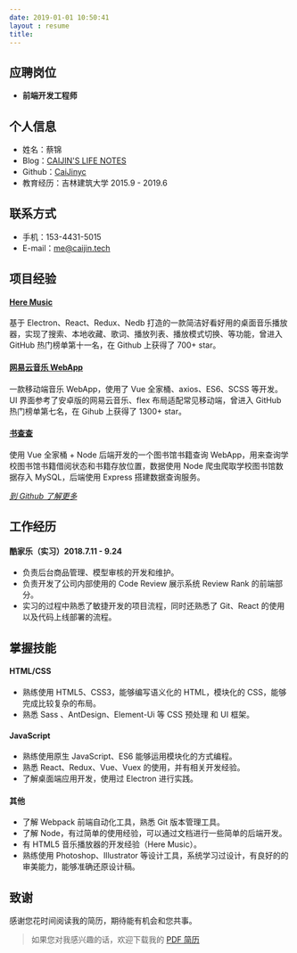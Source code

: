 ```yaml
---
date: 2019-01-01 10:50:41
layout : resume
title:  
---
```

##  应聘岗位

- **前端开发工程师**

## 个人信息

- 姓名：蔡锦
- Blog：[CAIJIN'S LIFE NOTES](https://caijin.tech/blog/)
- Github：[CaiJinyc](https://github.com/caijinyc)
- 教育经历：吉林建筑大学 2015.9 - 2019.6

## 联系方式

- 手机：153-4431-5015
- E-mail：me@caijin.tech

## 项目经验

#### [Here Music](https://github.com/caijinyc/here)

基于 Electron、React、Redux、Nedb 打造的一款简洁好看好用的桌面音乐播放器，实现了搜索、本地收藏、歌词、播放列表、播放模式切换、等功能，曾进入GitHub 热门榜单第十一名，在 Github 上获得了 700+ star。

#### [网易云音乐 WebApp](https://github.com/caijinyc/vue-music-webapp)

一款移动端音乐 WebApp，使用了 Vue 全家桶、axios、ES6、SCSS 等开发。UI 界面参考了安卓版的网易云音乐、flex 布局适配常见移动端，曾进入 GitHub 热门榜单第七名，在 Gihub 上获得了 1300+ star。

#### [书查查](https://github.com/caijinyc/library-book-search)

使用 Vue 全家桶 + Node 后端开发的一个图书馆书籍查询 WebApp，用来查询学校图书馆书籍借阅状态和书籍存放位置，数据使用 Node 爬虫爬取学校图书馆数据存入 MySQL，后端使用 Express 搭建数据查询服务。

*[到 Github 了解更多](https://github.com/caijinyc)*

## 工作经历

#### 酷家乐（实习）2018.7.11 - 9.24

- 负责后台商品管理、模型审核的开发和维护。 
- 负责开发了公司内部使用的 Code Review 展示系统 Review Rank 的前端部分。
- 实习的过程中熟悉了敏捷开发的项目流程，同时还熟悉了 Git、React 的使用以及代码上线部署的流程。

## 掌握技能

#### HTML/CSS

- 熟练使用 HTML5、CSS3，能够编写语义化的 HTML，模块化的 CSS，能够完成比较复杂的布局。 
- 熟悉 Sass 、AntDesign、Element-Ui 等 CSS 预处理 和 UI 框架。

#### JavaScript

- 熟练使用原生 JavaScript、ES6 能够运用模块化的方式编程。
- 熟悉 React、Redux、Vue、Vuex 的使用，并有相关开发经验。
- 了解桌面端应用开发，使用过 Electron 进行实践。

#### 其他

- 了解 Webpack 前端自动化工具，熟悉 Git 版本管理工具。 
- 了解 Node，有过简单的使用经验，可以通过文档进行一些简单的后端开发。 
- 有 HTML5 音乐播放器的开发经验（Here Music）。 
- 熟练使用 Photoshop、Illustrator 等设计工具，系统学习过设计，有良好的的审美能力，能够准确还原设计稿。

## 致谢

感谢您花时间阅读我的简历，期待能有机会和您共事。

> 如果您对我感兴趣的话，欢迎下载我的 [PDF 简历](https://caijin.tech/%E7%AE%80%E5%8E%86%20%E8%94%A1%E9%94%A6%20%E5%90%89%E6%9E%97%E5%BB%BA%E7%AD%91%E5%A4%A7%E5%AD%A6%20%E6%9C%AC%E7%A7%91%2019%E5%B9%B4%E6%AF%95%E4%B8%9A%E7%94%9F%20%E5%89%8D%E7%AB%AF%E5%BC%80%E5%8F%91%E5%B7%A5%E7%A8%8B%E5%B8%88.pdf)
